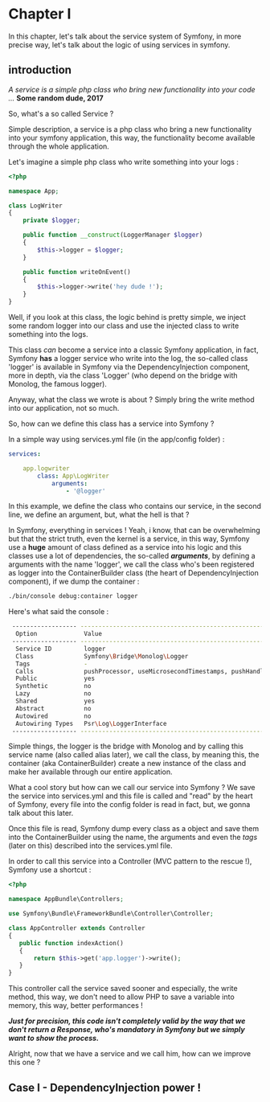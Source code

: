 # Chapter I

In this chapter, let's talk about the service system of Symfony, in more precise way, let's talk about the logic of using services in symfony.


## introduction

_A service is a simple php class who bring new functionality into your code ..._ **Some random dude, 2017**

So, what's a so called Service ?

Simple description, a service is a php class who bring a new functionality into your symfony application, this way, the functionality become available through the whole application.

Let's imagine a simple php class who write something into your logs :

```php
<?php

namespace App;

class LogWriter
{
    private $logger;

    public function __construct(LoggerManager $logger)
    {
        $this->logger = $logger;
    }

    public function writeOnEvent()
    {
        $this->logger->write('hey dude !');
    }
}
```

Well, if you look at this class, the logic behind is pretty simple, we inject some random logger into our class and use
the injected class to write something into the logs.

This class _can_ become a service into a classic Symfony application, in fact, Symfony **has** a logger service who
write into the log, the so-called class 'logger' is available in Symfony via the DependencyInjection component, more in depth,
via the class 'Logger' (who depend on the bridge with Monolog, the famous logger).

Anyway, what the class we wrote is about ? Simply bring the write method into our application, not so much.

So, how can we define this class has a service into Symfony ?

In a simple way using services.yml file (in the app/config folder) :

```yaml
services:

    app.logwriter
        class: App\LogWriter
            arguments:
                - '@logger'
```

In this example, we define the class who contains our service, in the second line, we define an argument, but, what the hell is that ?

In Symfony, everything in services ! Yeah, i know, that can be overwhelming but that the strict truth, even the kernel
is a service, in this way, Symfony use a **huge** amount of class defined as a service into his logic and this classes
use a lot of dependencies, the so-called **_arguments_**, by defining a arguments with the name 'logger', we call the class
who's been registered as logger into the ContainerBuilder class (the heart of DependencyInjection component), if we dump the container :

```bash
./bin/console debug:container logger
```

Here's what said the console :

```bash
 ------------------ -------------------------------------------------------------------
  Option             Value
 ------------------ -------------------------------------------------------------------
  Service ID         logger
  Class              Symfony\Bridge\Monolog\Logger
  Tags               -
  Calls              pushProcessor, useMicrosecondTimestamps, pushHandler, pushHandler
  Public             yes
  Synthetic          no
  Lazy               no
  Shared             yes
  Abstract           no
  Autowired          no
  Autowiring Types   Psr\Log\LoggerInterface
 ------------------ -------------------------------------------------------------------
 ```

 Simple things, the logger is the bridge with Monolog and by calling this service name (also called alias later),
 we call the class, by meaning this, the container (aka ContainerBuilder) create a new instance of the class and make her
 available through our entire application.

 What a cool story but how can we call our service into Symfony ? We save the service into services.yml and this file
 is called and "read" by the heart of Symfony, every file into the config folder is read in fact, but, we gonna talk about this later.

 Once this file is read, Symfony dump every class as a object and save them into the ContainerBuilder using the name, the arguments and even
 the _tags_ (later on this) described into the services.yml file.

 In order to call this service into a Controller (MVC pattern to the rescue !), Symfony use a shortcut :

 ```php
 <?php

 namespace AppBundle\Controllers;

 use Symfony\Bundle\FrameworkBundle\Controller\Controller;

 class AppController extends Controller
 {
    public function indexAction()
    {
        return $this->get('app.logger')->write();
    }
 }
```
This controller call the service saved sooner and especially, the write method, this way, we don't need to allow PHP to
save a variable into memory, this way, better performances !

**_Just for precision, this code isn't completely valid by the way that we don't return a Response, who's mandatory in Symfony
but we simply want to show the process._**

Alright, now that we have a service and we call him, how can we improve this one ?

## Case I - DependencyInjection power !



